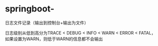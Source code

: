 # springboot-
日志文件记录（输出到控制台+输出为文件）

日志级别从低到高分为TRACE < DEBUG < INFO < WARN < ERROR < FATAL，如果设置为WARN，则低于WARN的信息都不会输出
